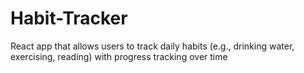 # Habit-Tracker
React app that allows users to track daily habits (e.g., drinking water, exercising, reading) with progress tracking over time
